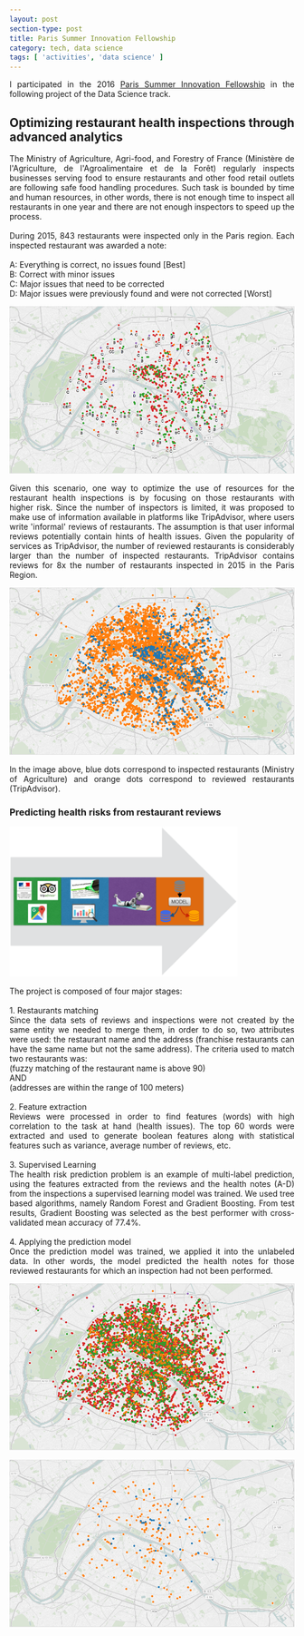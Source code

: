 ```yaml
---
layout: post
section-type: post
title: Paris Summer Innovation Fellowship
category: tech, data science
tags: [ 'activities', 'data science' ]
---
```


<p style='text-align: justify;'>
I participated in the 2016 <a href="http://www.summerfellows.paris/"
target="_blank">Paris Summer Innovation Fellowship</a> in the following project
of the Data Science track.
</p>

## Optimizing restaurant health inspections through advanced analytics

<p style='text-align: justify;'>
The Ministry of Agriculture, Agri-food, and Forestry of France (Ministère de
l'Agriculture, de l'Agroalimentaire et de la Forêt) regularly inspects
businesses serving food to ensure restaurants and other food retail outlets are
following safe food handling procedures. Such task is bounded by time and human
resources, in other words, there is not enough time to inspect all restaurants
in one year and there are not enough inspectors to speed up the process.<br />
<br />
During 2015, 843 restaurants were inspected only in the Paris region. Each
inspected restaurant was awarded a note:<br />
<br />
A: Everything is correct, no issues found [Best]<br />
B: Correct with minor issues<br />
C: Major issues that need to be corrected<br />
D: Major issues were previously found and were not corrected [Worst]<br />
</p>

![Inspections 2015](/img/post_psif2016/inspection-notes.png)

<p style='text-align: justify;'>
Given this scenario, one way to optimize the use of resources for the restaurant
health inspections is by focusing on those restaurants with higher risk.
Since the number of inspectors is limited, it was proposed to make use of
information available in platforms like TripAdvisor, where users write
'informal' reviews of restaurants. The assumption is that user informal reviews
potentially contain hints of health issues. Given the popularity of services as
TripAdvisor, the number of reviewed restaurants is considerably larger than the
number of inspected restaurants. TripAdvisor contains reviews for 8x
the number of restaurants inspected in 2015 in the Paris Region.
</p>

![Inspections and Reviews](/img/post_psif2016/inspections-reviews.png)
<p style='text-align: justify;'>
In the image above, blue dots correspond to inspected restaurants (Ministry of
Agriculture) and orange dots correspond to reviewed restaurants (TripAdvisor).
</p>

### Predicting health risks from restaurant reviews
<img style="border:none" src="/img/post_psif2016/steps.png" width="80%" />

<p style='text-align: justify;'>
The project is composed of four major stages:<br />
<br />
1. Restaurants matching<br />
Since the data sets of reviews and inspections were not created by the same
entity we needed to merge them, in order to do so, two attributes were used: the
restaurant name and the address (franchise restaurants can have the same name
but not the same address). The criteria used to match two restaurants was:<br />
(fuzzy matching of the restaurant name is above 90)<br />
AND<br />
(addresses are within the range of 100 meters)<br />
<br />
2. Feature extraction<br />
Reviews were processed in order to find features (words) with high correlation
to the task at hand (health issues). The top 60 words were extracted and used to
generate boolean features along with statistical features such as variance,
average number of reviews, etc.<br />
<br />
3. Supervised Learning<br />
The health risk prediction problem is an example of multi-label prediction,
using the features extracted from the reviews and the health notes (A-D) from
the inspections a supervised learning model was trained. We used tree based
algorithms, namely Random Forest and Gradient Boosting. From test results,
Gradient Boosting was selected as the best performer with cross-validated
mean accuracy of 77.4%.<br />
<br />
4. Applying the prediction model<br />
Once the prediction model was trained, we applied it into the unlabeled data. In
other words, the model predicted the health notes for those reviewed restaurants
for which an inspection had not been performed.<br />
</p>

![Model](/img/post_psif2016/predictions.png)

![High Risk](/img/post_psif2016/note-d.png)
